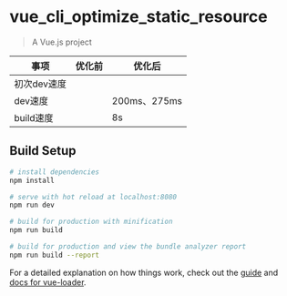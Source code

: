# vue_cli_optimize_static_resource

> A Vue.js project

事项 | 优化前 | 优化后
--- | --- | ---
初次dev速度 | |
dev速度 |  | 200ms、275ms
build速度 | | 8s

## Build Setup

``` bash
# install dependencies
npm install

# serve with hot reload at localhost:8080
npm run dev

# build for production with minification
npm run build

# build for production and view the bundle analyzer report
npm run build --report
```

For a detailed explanation on how things work, check out the [guide](http://vuejs-templates.github.io/webpack/) and [docs for vue-loader](http://vuejs.github.io/vue-loader).
